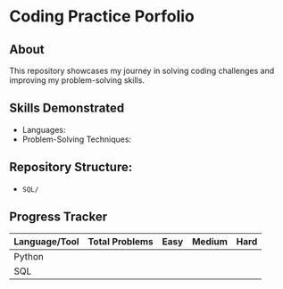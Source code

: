 # Coding Practice Porfolio
## About
This repository showcases my journey in solving coding challenges and improving my problem-solving skills.

## Skills Demonstrated
- Languages:
- Problem-Solving Techniques:

## Repository Structure:
- `SQL/`

## Progress Tracker
| Language/Tool | Total Problems | Easy | Medium | Hard |
|---------------|----------------|------|--------|------|
| Python        |                |      |        |      |
| SQL           |                |      |        |      |
